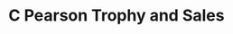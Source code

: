 ---
title: "C Pearson Trophy and Sales"
url: /willowick/c-pearson-trophy-and-sales/
shop: trophy
---